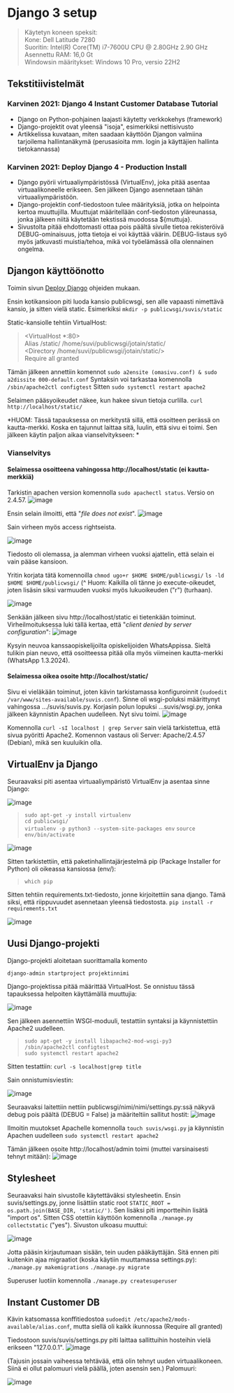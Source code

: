 # Django 3 setup

> Käytetyn koneen speksit:  
Kone: Dell Latitude 7280  
Suoritin: Intel(R) Core(TM) i7-7600U CPU @ 2.80GHz 2.90 GHz  
Asennettu RAM: 16,0 Gt  
Windowsin määritykset: Windows 10 Pro, versio 22H2  

## Tekstitiivistelmät

### Karvinen 2021: Django 4 Instant Customer Database Tutorial
- Django on Python-pohjainen laajasti käytetty verkkokehys (framework)
- Django-projektit ovat yleensä "isoja", esimerkiksi nettisivusto
- Artikkelissa kuvataan, miten saadaan käyttöön Djangon valmiina tarjoilema hallintanäkymä (perusasioita mm. login ja käyttäjien hallinta tietokannassa)

### Karvinen 2021: Deploy Django 4 - Production Install
- Django pyörii virtuaaliympäristössä (VirtualEnv), joka pitää asentaa virtuaalikoneelle erikseen. Sen jälkeen Django asennetaan tähän virtuaaliympäristöön.
- Django-projektin conf-tiedostoon tulee määrityksiä, jotka on helpointa kertoa muuttujilla. Muuttujat määritellään conf-tiedoston yläreunassa, jonka jälkeen niitä käytetään tekstissä muodossa ${muttuja}.
- Sivustolta pitää ehdottomasti ottaa pois päältä sivulle tietoa rekisteröivä DEBUG-ominaisuus, jotta tietoja ei voi käyttää väärin. DEBUG-listaus syö myös jatkuvasti muistia/tehoa, mikä voi työelämässä olla olennainen ongelma.

## Djangon käyttöönotto

Toimin sivun [Deploy Django](https://terokarvinen.com/2022/deploy-django/?fromSearch=django) ohjeiden mukaan.

Ensin kotikansioon piti luoda kansio publicwsgi, sen alle vapaasti nimettävä kansio, ja sitten vielä static. Esimerkiksi 
```mkdir -p publicwsgi/suvis/static```

Static-kansiolle tehtiin VirtualHost:

> <VirtualHost *:80>  
	Alias /static/ /home/suvi/publicwsgi/jotain/static/  
	<Directory /home/suvi/publicwsgi/jotain/static/>  
		Require all granted  
	</Directory>  
</VirtualHost>  

Tämän jälkeen annettiin komennot 
```sudo a2ensite (omasivu.conf) & sudo a2dissite 000-default.conf```
Syntaksin voi tarkastaa komennolla ```/sbin/apache2ctl configtest```
Sitten ```sudo systemctl restart apache2```

Selaimen pääsyoikeudet näkee, kun hakee sivun tietoja curlilla.
```curl http://localhost/static/```

*HUOM: Tässä tapauksessa on merkitystä sillä, että osoitteen perässä on kautta-merkki. Koska en tajunnut laittaa sitä, luulin, että sivu ei toimi. Sen jälkeen käytin paljon aikaa vianselvitykseen: *

### Vianselvitys

#### Selaimessa osoitteena vahingossa http://localhost/static (ei kautta-merkkiä)

Tarkistin apachen version komennolla ```sudo apachectl status```. Versio on 2.4.57.
![image](https://raw.githubusercontent.com/makumyyra/Linux-servers/main/md_images/pingviini6/apversion.JPG)

Ensin selain ilmoitti, että "*file does not exist*". 
![image](https://raw.githubusercontent.com/makumyyra/Linux-servers/main/md_images/pingviini6/noexist.JPG)

Sain virheen myös access rightseista.

![image](https://raw.githubusercontent.com/makumyyra/Linux-servers/main/md_images/pingviini6/forbidden.JPG)

Tiedosto oli olemassa, ja alemman virheen vuoksi ajattelin, että selain ei vain pääse kansioon.

Yritin korjata tätä komennoilla 
```chmod ugo+r $HOME $HOME/publicwsgi/```
```ls -ld $HOME $HOME/publicwsgi/```
(^ Huom: Kaikilla oli tänne jo execute-oikeudet, joten lisäsin siksi varmuuden vuoksi myös lukuoikeuden ("r") (turhaan).

![image](https://raw.githubusercontent.com/makumyyra/Linux-servers/main/md_images/pingviini6/ugo_r.JPG)

Senkään jälkeen sivu http://localhost/static ei tietenkään toiminut. Virheilmoituksessa luki tällä kertaa, että "*client denied by server configuration*":
![image](https://raw.githubusercontent.com/makumyyra/Linux-servers/main/md_images/pingviini6/deniedbyserver.JPG)

Kysyin neuvoa kanssaopiskelijoilta opiskelijoiden WhatsAppissa. Sieltä tulikin pian neuvo, että osoitteessa pitää olla myös viimeinen kautta-merkki (WhatsApp 1.3.2024).

#### Selaimessa oikea osoite http://localhost/static/

Sivu ei vieläkään toiminut, joten kävin tarkistamassa konfiguroinnit (```sudoedit /var/www/sites-available/suvis.conf```). Sinne oli wsgi-poluksi määrittynyt vahingossa .../suvis/suvis.py. Korjasin polun lopuksi ...suvis/wsgi.py, jonka jälkeen käynnistin Apachen uudelleen. Nyt sivu toimi.
![image](https://raw.githubusercontent.com/makumyyra/Linux-servers/main/md_images/pingviini6/django_local.JPG)

Komennolla ```curl -sI localhost | grep Server``` sain vielä tarkistettua, että sivua pyöritti Apache2. Komennon vastaus oli Server: Apache/2.4.57 (Debian), mikä sen kuuluikin olla.

## VirtualEnv ja Django

Seuraavaksi piti asentaa virtuaaliympäristö VirtualEnv ja asentaa sinne Django:

![image](https://raw.githubusercontent.com/makumyyra/Linux-servers/main/md_images/pingviini6/installvirtual.JPG)

> ```sudo apt-get -y install virtualenv ```  
```cd publicwsgi/```  
```virtualenv -p python3 --system-site-packages env``` 
```source env/bin/activate```  

![image](https://raw.githubusercontent.com/makumyyra/Linux-servers/main/md_images/pingviini6/envactivate.JPG)

Sitten tarkistettiin, että paketinhallintajärjestelmä pip (Package Installer for Python) oli oikeassa kansiossa (env/):
> ```which pip```

Sitten tehtiin requirements.txt-tiedosto, jonne kirjoitettiin sana django. Tämä siksi, että riippuvuudet asennetaan yleensä tiedostosta.
```pip install -r requirements.txt```

![image](https://raw.githubusercontent.com/makumyyra/Linux-servers/main/md_images/pingviini6/pipactivate.JPG)

## Uusi Django-projekti

Django-projekti aloitetaan suorittamalla komento 

```django-admin startproject projektinnimi```

Django-projektissa pitää määrittää VirtualHost. Se onnistuu tässä tapauksessa helpoiten käyttämällä muuttujia:

![image](https://raw.githubusercontent.com/makumyyra/Linux-servers/main/md_images/pingviini6/conf.JPG)

Sen jälkeen asennettiin WSGI-moduuli, testattiin syntaksi ja käynnistettiin Apache2 uudelleen. 

> ```sudo apt-get -y install libapache2-mod-wsgi-py3```  
```/sbin/apache2ctl configtest```  
```sudo systemctl restart apache2```  

Sitten testattiin: 
```curl -s localhost|grep title```

Sain onnistumisviestin: 

![image](https://raw.githubusercontent.com/makumyyra/Linux-servers/main/md_images/pingviini6/django_local.JPG)

Seuraavaksi laitettiin nettiin publicwsgi/nimi/nimi/settings.py:ssä näkyvä debug pois päältä (DEBUG = False) ja määriteltiin sallitut hostit: 
![image](https://raw.githubusercontent.com/makumyyra/Linux-servers/main/md_images/pingviini6/allowedhosts.JPG)

Ilmoitin muutokset Apachelle komennolla ```touch suvis/wsgi.py``` ja käynnistin Apachen uudelleen ```sudo systemctl restart apache2```

Tämän jälkeen osoite http://localhost/admin toimi (muttei varsinaisesti tehnyt mitään):
![image](https://raw.githubusercontent.com/makumyyra/Linux-servers/main/md_images/pingviini6/localhost_admin.JPG)


## Stylesheet 

Seuraavaksi hain sivustolle käytettäväksi stylesheetin. Ensin suvis/settings.py, jonne lisättiin static root ```STATIC_ROOT = os.path.join(BASE_DIR, 'static/')```. Sen lisäksi piti importteihin lisätä "import os". Sitten CSS otettiin käyttöön komennolla ```./manage.py collectstatic``` ("yes"). Sivuston ulkoasu muuttui:

![image](https://raw.githubusercontent.com/makumyyra/Linux-servers/main/md_images/pingviini6/stylesheet.JPG)

Jotta pääsin kirjautumaan sisään, tein uuden pääkäyttäjän. Sitä ennen piti kuitenkin ajaa migraatiot (koska käytiin muuttamassa settings.py): 
```./manage.py makemigrations```
```./manage.py migrate ```

Superuser luotiin komennolla ```./manage.py createsuperuser```


## Instant Customer DB


Kävin katsomassa konffitiedostoa ```sudoedit /etc/apache2/mods-available/alias.conf```, mutta siellä oli kaikk ikunnossa (Require all granted)

Tiedostoon suvis/suvis/settings.py piti laittaa sallittuihin hosteihin vielä erikseen "127.0.0.1". 
![image](https://raw.githubusercontent.com/makumyyra/Linux-servers/main/md_images/pingviini6/allowedhosts.JPG)


(Tajusin jossain vaiheessa tehtävää, että olin tehnyt uuden virtuaalikoneen. Siinä ei ollut palomuuri vielä päällä, joten asensin sen.)
Palomuuri: 

![image](https://raw.githubusercontent.com/makumyyra/Linux-servers/main/md_images/pingviini6/palomuuri1.JPG)
